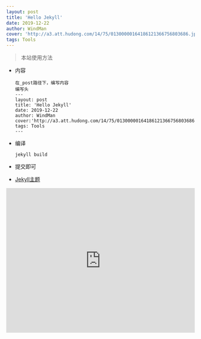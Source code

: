 ```yaml
---
layout: post
title: 'Hello Jekyll'
date: 2019-12-22
author: WindMan
cover: 'http://a3.att.hudong.com/14/75/01300000164186121366756803686.jpg'
tags: Tools
---
```


> 本站使用方法

+ 内容
  ```
  在_post路径下，编写内容
  编写头
  ---
  layout: post
  title: 'Hello Jekyll'
  date: 2019-12-22
  author: WindMan
  cover:'http://a3.att.hudong.com/14/75/01300000164186121366756803686.jpg'
  tags: Tools
  ---
  ```
+ 编译
  ```
  jekyll build
  ```

+ 提交即可
+ [Jekyll主题](http://jekyllthemes.org/)


<iframe type="text/html" width="100%" height="385" src="http://www.youtube.com/embed/gfmjMWjn-Xg" frameborder="0"></iframe>